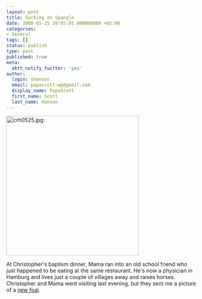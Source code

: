 ```yaml
---
layout: post
title: Sucking on Spangle
date: 2000-05-25 20:05:01.000000000 +02:00
categories:
- General
tags: []
status: publish
type: post
published: true
meta:
  aktt_notify_twitter: 'yes'
author:
  login: shanson
  email: papascott-wp@gmail.com
  display_name: PapaScott
  first_name: Scott
  last_name: Hanson
---
```

<p><img src="http://www.papascott.de/wordpress/wp-content/uploads/2000/05/crh0525.jpg" height="369" width="350" border="0" alt="crh0525.jpg: " /></p>
<p>At Christopher's baptism dinner, Mama ran into an old school friend who just happened to be eating at the same restaurant. He's now a physician in Hamburg and lives just a couple of villages away and raises horses. Christopher and Mama went visiting last evening, but they sent me a picture of a <a href="http://shanson.editthispage.com/pictures/viewer$249">new foal</a>.</p>
